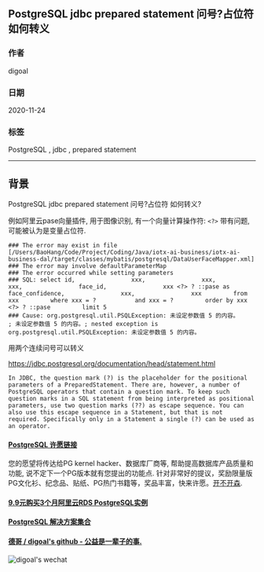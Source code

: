 ## PostgreSQL jdbc prepared statement 问号?占位符 如何转义    
    
### 作者    
digoal    
    
### 日期    
2020-11-24    
    
### 标签    
PostgreSQL , jdbc , prepared statement     
    
----    
    
## 背景    
PostgreSQL jdbc prepared statement 问号?占位符 如何转义?    
  
例如阿里云pase向量插件, 用于图像识别, 有一个向量计算操作符: ```<?>``` 带有问题, 可能被认为是变量占位符.    
    
```  
### The error may exist in file [/Users/BaoHang/Code/Project/Coding/Java/iotx-ai-business/iotx-ai-business-dal/target/classes/mybatis/postgresql/DataUserFaceMapper.xml]  
### The error may involve defaultParameterMap  
### The error occurred while setting parameters  
### SQL: select id,                xxx,                xxx,                xxx,                face_id,                xxx <?> ? ::pase as face_confidence,                xxx,                xxx         from xxx         where xxx = ?           and xxx = ?         order by xxx <?> ? ::pase         limit 5  
### Cause: org.postgresql.util.PSQLException: 未设定参数值 5 的内容。  
; 未设定参数值 5 的内容。; nested exception is org.postgresql.util.PSQLException: 未设定参数值 5 的内容。  
```  
    
用两个连续问号可以转义    
    
https://jdbc.postgresql.org/documentation/head/statement.html    
    
```    
In JDBC, the question mark (?) is the placeholder for the positional parameters of a PreparedStatement. There are, however, a number of PostgreSQL operators that contain a question mark. To keep such question marks in a SQL statement from being interpreted as positional parameters, use two question marks (??) as escape sequence. You can also use this escape sequence in a Statement, but that is not required. Specifically only in a Statement a single (?) can be used as an operator.    
```    
    
    
  
#### [PostgreSQL 许愿链接](https://github.com/digoal/blog/issues/76 "269ac3d1c492e938c0191101c7238216")
您的愿望将传达给PG kernel hacker、数据库厂商等, 帮助提高数据库产品质量和功能, 说不定下一个PG版本就有您提出的功能点. 针对非常好的提议，奖励限量版PG文化衫、纪念品、贴纸、PG热门书籍等，奖品丰富，快来许愿。[开不开森](https://github.com/digoal/blog/issues/76 "269ac3d1c492e938c0191101c7238216").  
  
  
#### [9.9元购买3个月阿里云RDS PostgreSQL实例](https://www.aliyun.com/database/postgresqlactivity "57258f76c37864c6e6d23383d05714ea")
  
  
#### [PostgreSQL 解决方案集合](https://yq.aliyun.com/topic/118 "40cff096e9ed7122c512b35d8561d9c8")
  
  
#### [德哥 / digoal's github - 公益是一辈子的事.](https://github.com/digoal/blog/blob/master/README.md "22709685feb7cab07d30f30387f0a9ae")
  
  
![digoal's wechat](../pic/digoal_weixin.jpg "f7ad92eeba24523fd47a6e1a0e691b59")
  
